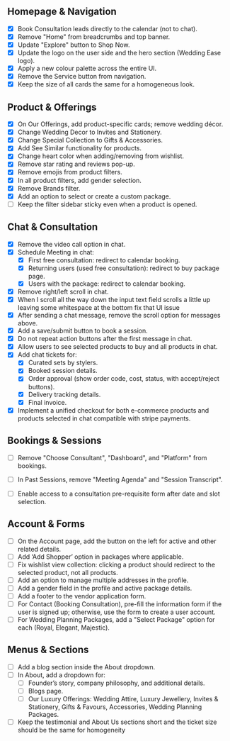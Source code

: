 ## Homepage & Navigation
- [x] Book Consultation leads directly to the calendar (not to chat).
- [x] Remove "Home" from breadcrumbs and top banner.
- [x] Update "Explore" button to Shop Now.
- [x] Update the logo on the user side and the hero section (Wedding Ease logo).
- [x] Apply a new colour palette across the entire UI.
- [x] Remove the Service button from navigation.
- [x] Keep the size of all cards the same for a homogeneous look.

## Product & Offerings
- [x] On Our Offerings, add product-specific cards; remove wedding décor.
- [x] Change Wedding Decor to Invites and Stationery.
- [x] Change Special Collection to Gifts & Accessories.
- [x] Add See Similar functionality for products.
- [x] Change heart color when adding/removing from wishlist.
- [x] Remove star rating and reviews pop-up.
- [x] Remove emojis from product filters.
- [x] In all product filters, add gender selection.
- [x] Remove Brands filter.
- [x] Add an option to select or create a custom package.
- [ ] Keep the filter sidebar sticky even when a product is opened.

## Chat & Consultation
- [x] Remove the video call option in chat.
- [x] Schedule Meeting in chat:
  - [x] First free consultation: redirect to calendar booking.
  - [x] Returning users (used free consultation): redirect to buy package page.
  - [x] Users with the package: redirect to calendar booking.
- [x] Remove right/left scroll in chat.
- [x] When I scroll all the way down the input text field scrolls a little up leaving some whitespace at the bottom fix that UI issue
- [x] After sending a chat message, remove the scroll option for messages above.
- [x] Add a save/submit button to book a session.
- [x] Do not repeat action buttons after the first message in chat.
- [x] Allow users to see selected products to buy and all products in chat.
- [x] Add chat tickets for:
  - [x] Curated sets by stylers.
  - [x] Booked session details.
  - [x] Order approval (show order code, cost, status, with accept/reject buttons).
  - [x] Delivery tracking details.
  - [x] Final invoice.
- [x] Implement a unified checkout for both e-commerce products and products selected in chat compatible with stripe payments.

## Bookings & Sessions
- [ ] Remove "Choose Consultant", "Dashboard", and "Platform" from bookings.
- [ ] In Past Sessions, remove "Meeting Agenda" and "Session Transcript".
- [ ] Enable access to a consultation pre-requisite form after date and slot selection.


## Account & Forms
- [ ] On the Account page, add the button on the left for active and other related details.
- [ ] Add ‘Add Shopper’ option in packages where applicable.
- [ ] Fix wishlist view collection: clicking a product should redirect to the selected product, not all products.
- [ ] Add an option to manage multiple addresses in the profile.
- [ ] Add a gender field in the profile and active package details.
- [ ] Add a footer to the vendor application form.
- [ ] For Contact (Booking Consultation), pre-fill the information form if the user is signed up; otherwise, use the form to create a user account.
- [ ] For Wedding Planning Packages, add a "Select Package" option for each (Royal, Elegant, Majestic).

## Menus & Sections
- [ ] Add a blog section inside the About dropdown.
- [ ] In About, add a dropdown for:
  - [ ] Founder’s story, company philosophy, and additional details.
  - [ ] Blogs page.
  - [ ] Our Luxury Offerings: Wedding Attire, Luxury Jewellery, Invites & Stationery, Gifts & Favours, Accessories, Wedding Planning Packages.
- [ ] Keep the testimonial and About Us sections short and the ticket size should be the same for homogeneity
